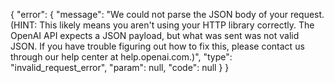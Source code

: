 {
    "error": {
        "message": "We could not parse the JSON body of your request. (HINT: This likely means you aren't using your HTTP library correctly. The OpenAI API expects a JSON payload, but what was sent was not valid JSON. If you have trouble figuring out how to fix this, please contact us through our help center at help.openai.com.)",
        "type": "invalid_request_error",
        "param": null,
        "code": null
    }
}